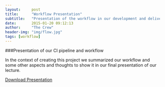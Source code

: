 ```yaml
---
layout:     post
title:      "Workflow Presentation"
subtitle:   "Presentation of the workflow in our development and delivery stages"
date:       2015-01-20 09:12:13
author:     "The Crew"
header-img: "img/flow.jpg"
tags: [workflow]
---
```

###Presentation of our CI pipeline and workflow

In the context of creating this project we summarized our workflow and some other aspects and thoughts to show it in our final presentation of our lecture.


[Download Presentation](/download/System_Engineering_Presentation.pdf )